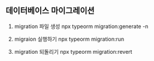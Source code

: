 ## 데이터베이스 마이그레이션

1. migration 파일 생성
   npx typeorm migration:generate -n <migration name>

2. migraion 실행하기
   npx typeorm migration:run

3. migration 되돌리기
   npx typeorm migration:revert
